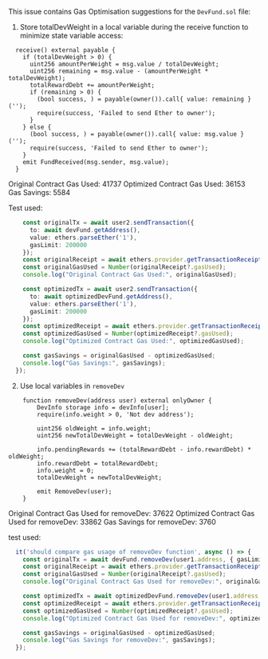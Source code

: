 This issue contains Gas Optimisation suggestions for the `DevFund.sol` file: 

1. Store totalDevWeight in a local variable during the receive function to minimize state variable access:

```solidity
  receive() external payable {
    if (totalDevWeight > 0) {
      uint256 amountPerWeight = msg.value / totalDevWeight;
      uint256 remaining = msg.value - (amountPerWeight * totalDevWeight);
      totalRewardDebt += amountPerWeight;
      if (remaining > 0) {
        (bool success, ) = payable(owner()).call{ value: remaining }('');
        require(success, 'Failed to send Ether to owner');
      }
    } else {
      (bool success, ) = payable(owner()).call{ value: msg.value }('');
      require(success, 'Failed to send Ether to owner');
    }
    emit FundReceived(msg.sender, msg.value);
  }
```

Original Contract Gas Used: 41737
Optimized Contract Gas Used: 36153
Gas Savings: 5584

Test used: 

```ts
    const originalTx = await user2.sendTransaction({
      to: await devFund.getAddress(),
      value: ethers.parseEther('1'),
      gasLimit: 200000
    });
    const originalReceipt = await ethers.provider.getTransactionReceipt(originalTx.hash);
    const originalGasUsed = Number(originalReceipt?.gasUsed);
    console.log("Original Contract Gas Used:", originalGasUsed);

    const optimizedTx = await user2.sendTransaction({
      to: await optimizedDevFund.getAddress(),
      value: ethers.parseEther('1'),
      gasLimit: 200000
    });
    const optimizedReceipt = await ethers.provider.getTransactionReceipt(optimizedTx.hash);
    const optimizedGasUsed = Number(optimizedReceipt?.gasUsed);
    console.log("Optimized Contract Gas Used:", optimizedGasUsed);

    const gasSavings = originalGasUsed - optimizedGasUsed;
    console.log("Gas Savings:", gasSavings);
  });
```

2. Use local variables in `removeDev`

```solidity
    function removeDev(address user) external onlyOwner {
        DevInfo storage info = devInfo[user];
        require(info.weight > 0, 'Not dev address');
        
        uint256 oldWeight = info.weight;
        uint256 newTotalDevWeight = totalDevWeight - oldWeight;
        
        info.pendingRewards += (totalRewardDebt - info.rewardDebt) * oldWeight;
        info.rewardDebt = totalRewardDebt;
        info.weight = 0;
        totalDevWeight = newTotalDevWeight;
        
        emit RemoveDev(user);
    }
```

Original Contract Gas Used for removeDev: 37622
Optimized Contract Gas Used for removeDev: 33862
Gas Savings for removeDev: 3760

test used:

```ts
  it('should compare gas usage of removeDev function', async () => {
    const originalTx = await devFund.removeDev(user1.address, { gasLimit: 200000 });
    const originalReceipt = await ethers.provider.getTransactionReceipt(originalTx.hash);
    const originalGasUsed = Number(originalReceipt?.gasUsed);
    console.log("Original Contract Gas Used for removeDev:", originalGasUsed);

    const optimizedTx = await optimizedDevFund.removeDev(user1.address, { gasLimit: 200000 });
    const optimizedReceipt = await ethers.provider.getTransactionReceipt(optimizedTx.hash);
    const optimizedGasUsed = Number(optimizedReceipt?.gasUsed);
    console.log("Optimized Contract Gas Used for removeDev:", optimizedGasUsed);

    const gasSavings = originalGasUsed - optimizedGasUsed;
    console.log("Gas Savings for removeDev:", gasSavings);
  });
```
